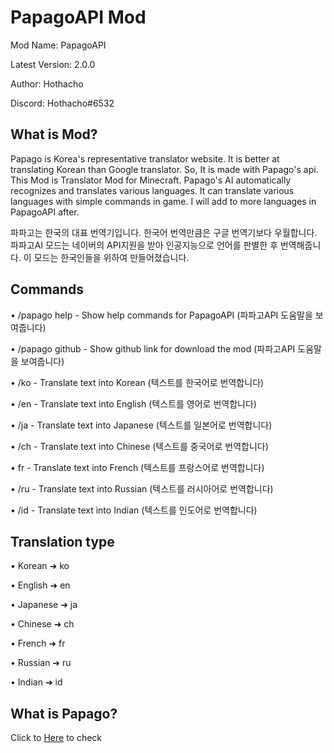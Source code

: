 # PapagoAPI Mod
Mod Name: PapagoAPI

Latest Version: 2.0.0

Author: Hothacho

Discord: Hothacho#6532

## What is Mod?

Papago is Korea's representative translator website.
It is better at translating Korean than Google translator.
So, It is made with Papago's api. 
This Mod is Translator Mod for Minecraft.
Papago's AI automatically recognizes and translates various languages.
It can translate various languages with simple commands in game.
I will add to more languages in PapagoAPI after.

파파고는 한국의 대표 번역기입니다.
한국어 번역만큼은 구글 번역기보다 우월합니다.
파파고AI 모드는 네이버의 API지원을 받아 인공지능으로 언어를 판별한 후 번역해줍니다.
이 모드는 한국인들을 위하여 만들어졌습니다.

## Commands

• /papago help - Show help commands for PapagoAPI (파파고API 도움말을 보여줍니다)

• /papago github - Show github link for download the mod (파파고API 도움말을 보여줍니다)

• /ko <text> - Translate text into Korean (텍스트를 한국어로 번역합니다)

• /en <text> - Translate text into English (텍스트를 영어로 번역합니다)

• /ja <text> - Translate text into Japanese (텍스트를 일본어로 번역합니다)

• /ch <text> - Translate text into Chinese (텍스트를 중국어로 번역합니다)

• fr <text> - Translate text into French (텍스트를 프랑스어로 번역합니다)
  
• /ru <text> - Translate text into Russian (텍스트를 러시아어로 번역합니다)
  
• /id <text> -  Translate text into Indian (텍스트를 인도어로 번역합니다)


## Translation type

• Korean ➜ ko

• English ➜ en

• Japanese ➜ ja

• Chinese ➜ ch
  
• French ➜ fr
  
• Russian ➜ ru

• Indian ➜ id


## What is Papago?

Click to [Here](https://papago.naver.com/) to check

